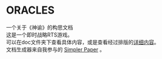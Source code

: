 # ORACLES
一个关于《神谕》的构思文档    
这是一个即时战略RTS游戏。  
可以在doc文件夹下查看具体内容，或是查看经过排版的[详细内容](https://berubou.github.io/oracles)。  
文档生成器来自我参与的 [Simpler Paper](https://github.com/DhyanaChina/simpler-paper) 。 